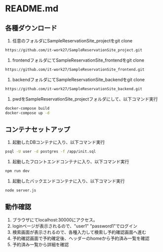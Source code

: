 # README.md

## 各種ダウンロード
1.  任意のフォルダにSampleReservationSite_projectをgit clone
```bash
https://github.com/it-work27/SampleReservationSite_project.git
```
1.  frontendフォルダにてSampleReservationSite_frontendをgit clone
```bash
https://github.com/it-work27/SampleReservationSite_frontend.git
```
1.  backendフォルダにてSampleReservationSite_backendをgit clone
```bash
https://github.com/it-work27/SampleReservationSite_backend.git
```
1.  pwdをSampleReservationSite_projectフォルダにして、以下コマンド実行
```bash
docker-compose build
docker-compose up -d
```
## コンテナセットアップ
1.  起動したDBコンテナに入り、以下コマンド実行
```bash
psql -U user -d postgres -f /app/init.sql 
```
1.  起動したフロントエンドコンテナに入り、以下コマンド実行
```bash
npm run dev
```
1.  起動したバックエンドコンテナに入り、以下コマンド実行
```bash
node server.js
```

## 動作確認
1.  ブラウザにてlocalhost:30000にアクセス。
1.  loginページが表示されるので、"user1" "password1"でログイン
1. 検索画面が表示されるので、各種入力して検索し予約確認画面へ進む
1. 予約確認画面で予約確定後、ヘッダーのhomeから予約済み一覧を確認
1. 予約済み一覧から詳細を確認

